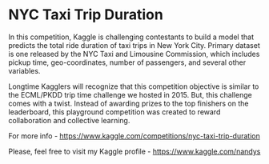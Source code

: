 # NYC Taxi Trip Duration


In this competition, Kaggle is challenging contestants to build a model that predicts the total ride duration of taxi trips in New York City. Primary dataset is one released by the NYC Taxi and Limousine Commission, which includes pickup time, geo-coordinates, number of passengers, and several other variables.

Longtime Kagglers will recognize that this competition objective is similar to the ECML/PKDD trip time challenge we hosted in 2015. But, this challenge comes with a twist. Instead of awarding prizes to the top finishers on the leaderboard, this playground competition was created to reward collaboration and collective learning.

For more info - https://www.kaggle.com/competitions/nyc-taxi-trip-duration 

Please, feel free to visit my Kaggle profile - https://www.kaggle.com/nandys
